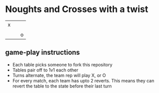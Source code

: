 # Noughts and Crosses with a twist

<table>
    <tr>
        <td>x</td>
        <td></td>
        <td></td>
    </tr>
    <tr>
        <td></td>
        <td></td>
        <td></td>
    </tr>
    <tr>
        <td></td>
        <td></td>
        <td>o</td>
    </tr>
</table>


## game-play instructions
- Each table picks someone to fork this repository
- Tables pair off to 1v1 each other
- Turns alternate, the team rep will play X, or O
- For every match, each team has upto 2 reverts. This means they can revert the table to the state before their last turn
